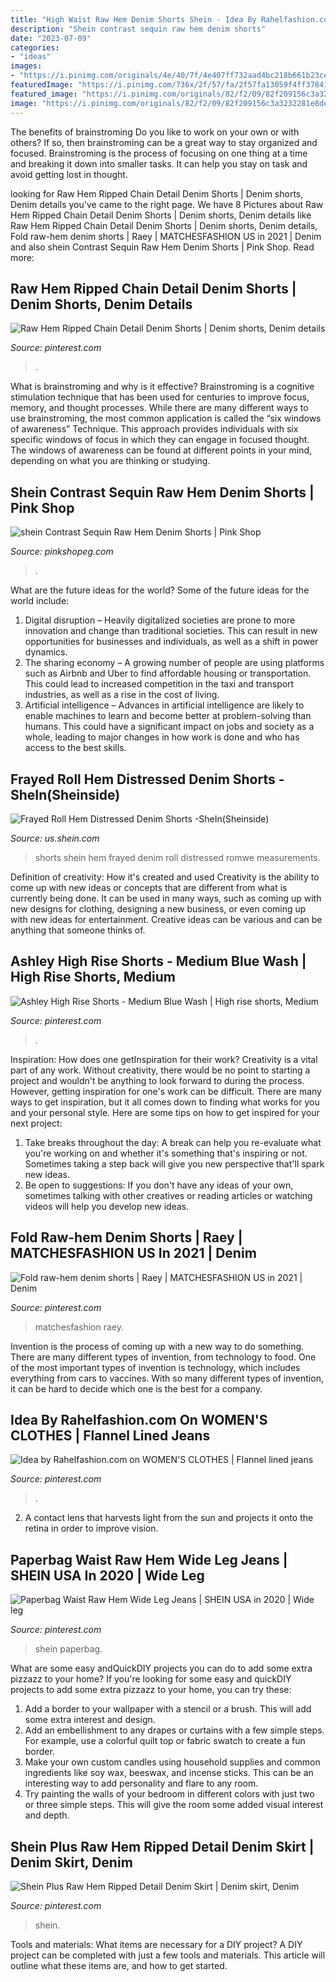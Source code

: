 ```yaml
---
title: "High Waist Raw Hem Denim Shorts Shein - Idea By Rahelfashion.com On Women&#039;s Clothes"
description: "Shein contrast sequin raw hem denim shorts"
date: "2023-07-09"
categories:
- "ideas"
images:
- "https://i.pinimg.com/originals/4e/40/7f/4e407ff732aad4bc218b661b23cececd.jpg"
featuredImage: "https://i.pinimg.com/736x/2f/57/fa/2f57fa13059f4ff378411c31de24e277.jpg"
featured_image: "https://i.pinimg.com/originals/82/f2/09/82f209156c3a3232281e8deb84ec6d34.jpg"
image: "https://i.pinimg.com/originals/82/f2/09/82f209156c3a3232281e8deb84ec6d34.jpg"
---
```



The benefits of brainstroming
Do you like to work on your own or with others? If so, then brainstroming can be a great way to stay organized and focused. Brainstroming is the process of focusing on one thing at a time and breaking it down into smaller tasks. It can help you stay on task and avoid getting lost in thought.

	

		
looking for Raw Hem Ripped Chain Detail Denim Shorts | Denim shorts, Denim details you've came to the right page. We have 8 Pictures about Raw Hem Ripped Chain Detail Denim Shorts | Denim shorts, Denim details like Raw Hem Ripped Chain Detail Denim Shorts | Denim shorts, Denim details, Fold raw-hem denim shorts | Raey | MATCHESFASHION US in 2021 | Denim and also shein Contrast Sequin Raw Hem Denim Shorts | Pink Shop. Read more:
		
    
## Raw Hem Ripped Chain Detail Denim Shorts | Denim Shorts, Denim Details

<img loading=lazy src="https://i.pinimg.com/originals/30/38/0f/30380f2082858984aa40db2e6df5f971.jpg" onerror="this.onerror=null;this.src='https://tse1.mm.bing.net/th?id=OIP.ncDXB-X9v9eKjeXxSmVG2wHaJ3&amp;pid=15.1';" alt="Raw Hem Ripped Chain Detail Denim Shorts | Denim shorts, Denim details">

_Source: pinterest.com_

>. 

	

What is brainstroming and why is it effective?
Brainstroming is a cognitive stimulation technique that has been used for centuries to improve focus, memory, and thought processes. While there are many different ways to use brainstroming, the most common application is called the “six windows of awareness” Technique. This approach provides individuals with six specific windows of focus in which they can engage in focused thought. The windows of awareness can be found at different points in your mind, depending on what you are thinking or studying.

    
## Shein Contrast Sequin Raw Hem Denim Shorts | Pink Shop

<img loading=lazy src="https://www.pinkshopeg.com/wp-content/uploads/2020/06/shein-Contrast-Sequin-Raw-Hem-Denim-Shorts-.jpg" onerror="this.onerror=null;this.src='https://tse2.mm.bing.net/th?id=OIP.JGaqIk8BdjLADYEz--RGHgHaJ3&amp;pid=15.1';" alt="shein Contrast Sequin Raw Hem Denim Shorts | Pink Shop">

_Source: pinkshopeg.com_

>. 

	

What are the future ideas for the world?
Some of the future ideas for the world include:
1. Digital disruption – Heavily digitalized societies are prone to more innovation and change than traditional societies. This can result in new opportunities for businesses and individuals, as well as a shift in power dynamics.
2. The sharing economy – A growing number of people are using platforms such as Airbnb and Uber to find affordable housing or transportation. This could lead to increased competition in the taxi and transport industries, as well as a rise in the cost of living.
3. Artificial intelligence – Advances in artificial intelligence are likely to enable machines to learn and become better at problem-solving than humans. This could have a significant impact on jobs and society as a whole, leading to major changes in how work is done and who has access to the best skills.

    
## Frayed Roll Hem Distressed Denim Shorts -SheIn(Sheinside)

<img loading=lazy src="http://img.shein.com/images/shein.com/201702/f7/14881586883620379027.jpg" onerror="this.onerror=null;this.src='https://tse3.mm.bing.net/th?id=OIP.TD2CJwRiEYWnYEKmonYKkgHaJ3&amp;pid=15.1';" alt="Frayed Roll Hem Distressed Denim Shorts -SheIn(Sheinside)">

_Source: us.shein.com_

>shorts shein hem frayed denim roll distressed romwe measurements. 

	

Definition of creativity: How it's created and used
Creativity is the ability to come up with new ideas or concepts that are different from what is currently being done. It can be used in many ways, such as coming up with new designs for clothing, designing a new business, or even coming up with new ideas for entertainment. Creative ideas can be various and can be anything that someone thinks of.

    
## Ashley High Rise Shorts - Medium Blue Wash | High Rise Shorts, Medium

<img loading=lazy src="https://i.pinimg.com/originals/fe/64/5b/fe645bd09e244757c9eb0f2436e199f8.jpg" onerror="this.onerror=null;this.src='https://tse2.mm.bing.net/th?id=OIP.XBzGY3zhC9SpDL5X96UHugHaLH&amp;pid=15.1';" alt="Ashley High Rise Shorts - Medium Blue Wash | High rise shorts, Medium">

_Source: pinterest.com_

>. 

	

Inspiration: How does one getInspiration for their work?
Creativity is a vital part of any work. Without creativity, there would be no point to starting a project and wouldn't be anything to look forward to during the process. However, getting inspiration for one's work can be difficult. There are many ways to get inspiration, but it all comes down to finding what works for you and your personal style. Here are some tips on how to get inspired for your next project: 
1) Take breaks throughout the day: A break can help you re-evaluate what you're working on and whether it's something that's inspiring or not. Sometimes taking a step back will give you new perspective that'll spark new ideas. 
2) Be open to suggestions: If you don't have any ideas of your own, sometimes talking with other creatives or reading articles or watching videos will help you develop new ideas.

    
## Fold Raw-hem Denim Shorts | Raey | MATCHESFASHION US In 2021 | Denim

<img loading=lazy src="https://i.pinimg.com/originals/82/f2/09/82f209156c3a3232281e8deb84ec6d34.jpg" onerror="this.onerror=null;this.src='https://tse4.mm.bing.net/th?id=OIP.4dTRWHC0K7-Y-OQKcDclKgHaJ4&amp;pid=15.1';" alt="Fold raw-hem denim shorts | Raey | MATCHESFASHION US in 2021 | Denim">

_Source: pinterest.com_

>matchesfashion raey. 

	

Invention is the process of coming up with a new way to do something. There are many different types of invention, from technology to food. One of the most important types of invention is technology, which includes everything from cars to vaccines. With so many different types of invention, it can be hard to decide which one is the best for a company.

    
## Idea By Rahelfashion.com On WOMEN&#039;S CLOTHES | Flannel Lined Jeans

<img loading=lazy src="https://i.pinimg.com/originals/4e/40/7f/4e407ff732aad4bc218b661b23cececd.jpg" onerror="this.onerror=null;this.src='https://tse1.mm.bing.net/th?id=OIP.NbcFOSxnHT5_82UmgckfyQHaLG&amp;pid=15.1';" alt="Idea by Rahelfashion.com on WOMEN&#039;S CLOTHES | Flannel lined jeans">

_Source: pinterest.com_

>. 

	

2. A contact lens that harvests light from the sun and projects it onto the retina in order to improve vision.

    
## Paperbag Waist Raw Hem Wide Leg Jeans | SHEIN USA In 2020 | Wide Leg

<img loading=lazy src="https://i.pinimg.com/originals/57/a1/e7/57a1e7e80a0161bcee5b33ed2170f3d0.jpg" onerror="this.onerror=null;this.src='https://tse3.mm.bing.net/th?id=OIP.Lm_NJ4jZKRVlhlcC2D1w9AHaJ3&amp;pid=15.1';" alt="Paperbag Waist Raw Hem Wide Leg Jeans | SHEIN USA in 2020 | Wide leg">

_Source: pinterest.com_

>shein paperbag. 

	

What are some easy andQuickDIY projects you can do to add some extra pizzazz to your home?
If you're looking for some easy and quickDIY projects to add some extra pizzazz to your home, you can try these:
1. Add a border to your wallpaper with a stencil or a brush. This will add some extra interest and design.
2. Add an embellishment to any drapes or curtains with a few simple steps. For example, use a colorful quilt top or fabric swatch to create a fun border.
3. Make your own custom candles using household supplies and common ingredients like soy wax, beeswax, and incense sticks. This can be an interesting way to add personality and flare to any room.
4. Try painting the walls of your bedroom in different colors with just two or three simple steps. This will give the room some added visual interest and depth.

    
## Shein Plus Raw Hem Ripped Detail Denim Skirt | Denim Skirt, Denim

<img loading=lazy src="https://i.pinimg.com/736x/2f/57/fa/2f57fa13059f4ff378411c31de24e277.jpg" onerror="this.onerror=null;this.src='https://tse3.mm.bing.net/th?id=OIP.F9rfZsPI2szH7_HrQrAzbQHaJ3&amp;pid=15.1';" alt="Shein Plus Raw Hem Ripped Detail Denim Skirt | Denim skirt, Denim">

_Source: pinterest.com_

>shein. 

	

Tools and materials: What items are necessary for a DIY project?
A DIY project can be completed with just a few tools and materials. This article will outline what these items are, and how to get started.

